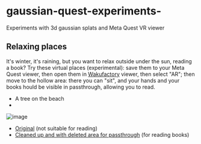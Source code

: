 # gaussian-quest-experiments-
Experiments with 3d gaussian splats and Meta Quest VR viewer

## Relaxing places

It's winter, it's raining, but you want to relax outside under the sun, reading a book? Try these virtual places (experimental): save them to your Meta Quest viewer, then open them in [Wakufactory](https://wakufactory.jp/wxr/splats/splatview.html) viewer, then select "AR"; then move to the hollow area: there you can "sit", and your hands and your books hould be visible in passthrough, allowing you to read.

- A tree on the beach
- 
![image](https://github.com/user-attachments/assets/7c802939-259d-4203-8ea4-959145f1e583)

  -  [Original](https://github.com/jumpjack/gaussian-quest-experiments-/raw/refs/heads/main/vrGaussians-albero.spz) (not suitable for reading)
  -  [Cleaned up and with deleted area for passthrough](https://github.com/jumpjack/gaussian-quest-experiments-/blob/main/vrGaussians-albero-libro.spz) (for reading books)

